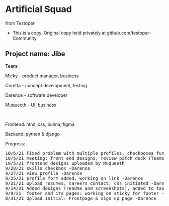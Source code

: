 # Artificial Squad
from Testoper
- This is a copy. Original copy held privately at github.com/testoper-Community<br>

<h2>Project name: Jibe</h2>

<p><strong>Team:</strong></p>
<p>Micky - product manager, business</p>
<p>Coretta - concept development, testing</p>
<p>Darence - software developer</p>
<p>Muqueeth - UI, business</p><br>

<p>Frontend: html, css, bulma, figma</p>
<p>Backend: python & django</p>

Progress:
<pre>
10/6/21 Fixed problem with multiple profiles, checkboxes functional - Darence
10/5/21 meeting: front end designs, review pitch deck (Teams repo), logo ideas
10/5/21 frontend designs uploaded by Muqueeth
9/28/21 skills checkbox -Darence
9/27/21 view profile -Darence
9/25/21 profile form added, working on link -Darence
9/21/21 upload resumes, careers contact, css initiated -Darence
9/14/21 Added designs (readme and screenshots), added to tasklist (projects) -Darence
9/9/21  footer and its pages: working on sticky for footer -Darence
8/31/21 Upload initial: Frontpage & sign up page -Darence
</pre>